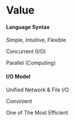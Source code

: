 # Value

#### Language Syntax

Simple, Intuitive, Flexible

Concurrent (I/O)

Parallel (Computing)

#### I/O Model

Unified Network & File I/O

Convinient

One of The Most Efficient
